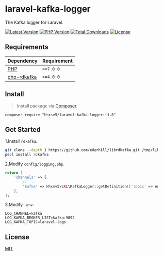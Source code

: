 # laravel-kafka-logger
The Kafka logger for Laravel.

[![Latest Version](https://img.shields.io/github/release/hhxsv5/laravel-kafka-logger.svg)](https://github.com/hhxsv5/laravel-kafka-logger/releases)
[![PHP Version](https://img.shields.io/packagist/php-v/hhxsv5/laravel-kafka-logger.svg?color=green)](https://secure.php.net)
[![Total Downloads](https://poser.pugx.org/hhxsv5/laravel-kafka-logger/downloads)](https://packagist.org/packages/hhxsv5/laravel-kafka-logger)
[![License](https://poser.pugx.org/hhxsv5/laravel-kafka-logger/license)](LICENSE)

## Requirements

| Dependency | Requirement |
| -------- | -------- |
| [PHP](https://secure.php.net/manual/en/install.php) | `>=7.0.0` |
| [php-rdkafka](https://github.com/arnaud-lb/php-rdkafka) | `>=4.0.0` |

## Install
> Install package via [Composer](https://getcomposer.org/).

```shell
composer require "hhxsv5/laravel-kafka-logger:~1.0"
```

## Get Started

1.Install `rdkafka`.
```bash
git clone --depth 1 https://github.com/edenhill/librdkafka.git /tmp/librdkafka && cd /tmp/librdkafka && ./configure && make -j$(nproc) && make install && rm -rf /tmp/librdkafka
pecl install rdkafka
```

2.Modify `config/logging.php`.
```php
return [
    'channels' => [
        // ...
        'kafka' => Hhxsv5\LKL\KafkaLogger::getDefinition(['topic' => env('LOG_KAFKA_TOPIC', 'laravel-logs')]),
    ],
];
```

3.Modify `.env`.
```
LOG_CHANNEL=kafka
LOG_KAFKA_BROKER_LIST=kafka:9092
LOG_KAFKA_TOPIC=laravel-logs
```

## License

[MIT](LICENSE)